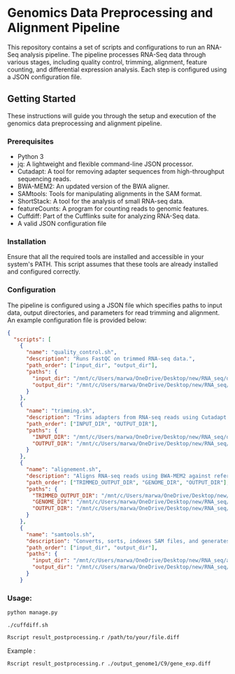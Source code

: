 # Genomics Data Preprocessing and Alignment Pipeline

This repository contains a set of scripts and configurations to run an RNA-Seq analysis pipeline. The pipeline processes RNA-Seq data through various stages, including quality control, trimming, alignment, feature counting, and differential expression analysis. Each step is configured using a JSON configuration file.

## Getting Started

These instructions will guide you through the setup and execution of the genomics data preprocessing and alignment pipeline.

### Prerequisites

- Python 3
- jq: A lightweight and flexible command-line JSON processor.
- Cutadapt: A tool for removing adapter sequences from high-throughput sequencing reads.
- BWA-MEM2: An updated version of the BWA aligner.
- SAMtools: Tools for manipulating alignments in the SAM format.
- ShortStack: A tool for the analysis of small RNA-seq data.
- featureCounts: A program for counting reads to genomic features.
- Cuffdiff: Part of the Cufflinks suite for analyzing RNA-Seq data.
- A valid JSON configuration file

### Installation

Ensure that all the required tools are installed and accessible in your system's PATH. This script assumes that these tools are already installed and configured correctly.

### Configuration

The pipeline is configured using a JSON file which specifies paths to input data, output directories, and parameters for read trimming and alignment. An example configuration file is provided below:

```json
{
  "scripts": [
    {
      "name": "quality_control.sh",
      "description": "Runs FastQC on trimmed RNA-seq data.",
      "path_order": ["input_dir", "output_dir"],
      "paths": {
        "input_dir": "/mnt/c/Users/marwa/OneDrive/Desktop/new/RNA_seq/data",
        "output_dir": "/mnt/c/Users/marwa/OneDrive/Desktop/new/RNA_seq/fastqc_output"
      }
    },
    {
      "name": "trimming.sh",
      "description": "Trims adapters from RNA-seq reads using Cutadapt.",
      "path_order": ["INPUT_DIR", "OUTPUT_DIR"],
      "paths": {
        "INPUT_DIR": "/mnt/c/Users/marwa/OneDrive/Desktop/new/RNA_seq/data",
        "OUTPUT_DIR": "/mnt/c/Users/marwa/OneDrive/Desktop/new/RNA_seq/trimmed_1"
      }
    },
    {
      "name": "alignement.sh",
      "description": "Aligns RNA-seq reads using BWA-MEM2 against reference genomes.",
      "path_order": ["TRIMMED_OUTPUT_DIR", "GENOME_DIR", "OUTPUT_DIR"],
      "paths": {
        "TRIMMED_OUTPUT_DIR": "/mnt/c/Users/marwa/OneDrive/Desktop/new/RNA_seq/trimmed_1",
        "GENOME_DIR": "/mnt/c/Users/marwa/OneDrive/Desktop/new/RNA_seq/genomes",
        "OUTPUT_DIR": "/mnt/c/Users/marwa/OneDrive/Desktop/new/RNA_seq/alignment_output"
      }
    },
    {
      "name": "samtools.sh",
      "description": "Converts, sorts, indexes SAM files, and generates idxstats.",
      "path_order": ["input_dir", "output_dir"],
      "paths": {
        "input_dir": "/mnt/c/Users/marwa/OneDrive/Desktop/new/RNA_seq/alignment_output",
        "output_dir": "/mnt/c/Users/marwa/OneDrive/Desktop/new/RNA_seq/bam_files"
      }
    }
```
### Usage:
```bash
python manage.py 
```
```bach
./cuffdiff.sh
```
```bash
Rscript result_postprocessing.r /path/to/your/file.diff
```
Example : 
```bash
Rscript result_postprocessing.r ./output_genome1/C9/gene_exp.diff
```
